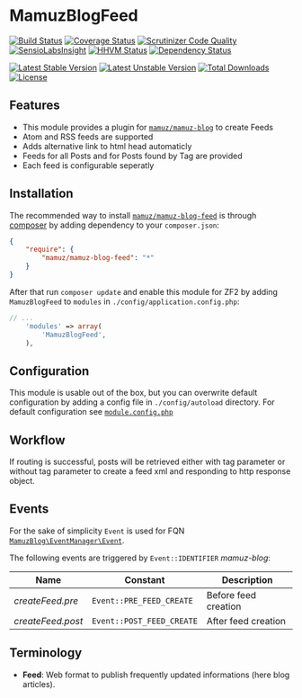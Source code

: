 # MamuzBlogFeed

[![Build Status](https://travis-ci.org/mamuz/MamuzBlogFeed.svg?branch=master)](https://travis-ci.org/mamuz/MamuzBlogFeed)
[![Coverage Status](https://coveralls.io/repos/mamuz/MamuzBlogFeed/badge.png?branch=master)](https://coveralls.io/r/mamuz/MamuzBlogFeed?branch=master)
[![Scrutinizer Code Quality](https://scrutinizer-ci.com/g/mamuz/MamuzBlogFeed/badges/quality-score.png?b=master)](https://scrutinizer-ci.com/g/mamuz/MamuzBlogFeed/?branch=master)
[![SensioLabsInsight](https://insight.sensiolabs.com/projects/091c0080-0728-4a53-b1ca-1495c7b926b6/mini.png)](https://insight.sensiolabs.com/projects/091c0080-0728-4a53-b1ca-1495c7b926b6)
[![HHVM Status](http://hhvm.h4cc.de/badge/mamuz/mamuz-blog-feed.png)](http://hhvm.h4cc.de/package/mamuz/mamuz-blog-feed)
[![Dependency Status](https://www.versioneye.com/user/projects/540625c8c4c187d04f000069/badge.svg)](https://www.versioneye.com/user/projects/540625c8c4c187d04f000069)

[![Latest Stable Version](https://poser.pugx.org/mamuz/mamuz-blog-feed/v/stable.svg)](https://packagist.org/packages/mamuz/mamuz-blog-feed)
[![Latest Unstable Version](https://poser.pugx.org/mamuz/mamuz-blog-feed/v/unstable.svg)](https://packagist.org/packages/mamuz/mamuz-blog-feed)
[![Total Downloads](https://poser.pugx.org/mamuz/mamuz-blog-feed/downloads.svg)](https://packagist.org/packages/mamuz/mamuz-blog-feed)
[![License](https://poser.pugx.org/mamuz/mamuz-blog-feed/license.svg)](https://packagist.org/packages/mamuz/mamuz-blog-feed)

## Features

- This module provides a plugin for [`mamuz/mamuz-blog`](https://packagist.org/packages/mamuz/mamuz-blog) to create Feeds
- Atom and RSS feeds are supported
- Adds alternative link to html head automaticly
- Feeds for all Posts and for Posts found by Tag are provided
- Each feed is configurable seperatly

## Installation

The recommended way to install
[`mamuz/mamuz-blog-feed`](https://packagist.org/packages/mamuz/mamuz-blog-feed) is through
[composer](http://getcomposer.org/) by adding dependency to your `composer.json`:

```json
{
    "require": {
        "mamuz/mamuz-blog-feed": "*"
    }
}
```

After that run `composer update` and enable this module for ZF2 by adding
`MamuzBlogFeed` to `modules` in `./config/application.config.php`:

```php
// ...
    'modules' => array(
        'MamuzBlogFeed',
    ),
```

## Configuration

This module is usable out of the box,
but you can overwrite default configuration by adding a config file in `./config/autoload` directory.
For default configuration see
[`module.config.php`](https://github.com/mamuz/MamuzBlogFeed/blob/master/config/module.config.php)

## Workflow

If routing is successful, posts will be retrieved either with tag parameter or without tag parameter
to create a feed xml and responding to http response object.

## Events

For the sake of simplicity `Event` is used for FQN [`MamuzBlog\EventManager\Event`](https://github.com/mamuz/MamuzBlog/blob/master/src/MamuzBlog/EventManager/Event.php).

The following events are triggered by `Event::IDENTIFIER` *mamuz-blog*:

Name              | Constant                  | Description
----------------- | ------------------------- | -----------
*createFeed.pre*  | `Event::PRE_FEED_CREATE`  | Before feed creation
*createFeed.post* | `Event::POST_FEED_CREATE` | After feed creation

## Terminology

- **Feed**: Web format to publish frequently updated informations (here blog articles).
